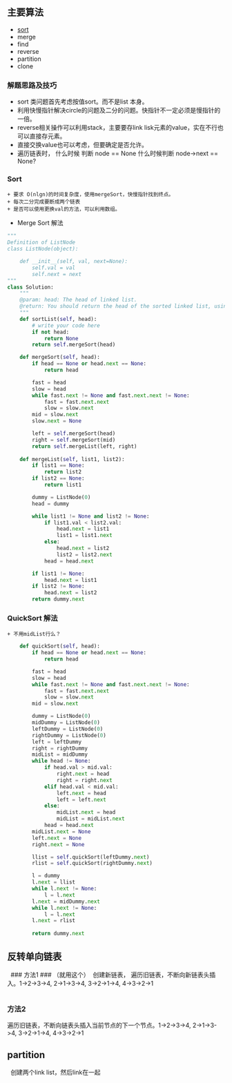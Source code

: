 ## 主要算法 ##
* [sort](#sort)
* merge
* find
* reverse
* partition
* clone

### 解题思路及技巧 ###
 * sort 类问题首先考虑按值sort。而不是list 本身。
 * 利用快慢指针解决circle的问题及二分的问题。快指针不一定必须是慢指针的一倍。
 * reverse相关操作可以利用stack，主要要存link lisk元素的value，实在不行也可以直接存元素。
 * 直接交换value也可以考虑，但要确定是否允许。
 * 遍历链表时， 什么时候 判断 node == None 什么时候判断 node->next == None? 
 
### Sort ###
    + 要求 O(nlgn)的时间复杂度，使用mergeSort，快慢指针找到终点。
    + 每次二分完成要断成两个链表
    + 是否可以使用更换val的方法，可以利用数组。

* Merge Sort 解法
```python
"""
Definition of ListNode
class ListNode(object):

    def __init__(self, val, next=None):
        self.val = val
        self.next = next
"""
class Solution:
    """
    @param: head: The head of linked list.
    @return: You should return the head of the sorted linked list, using constant space complexity.
    """
    def sortList(self, head):
        # write your code here
        if not head:
            return None
        return self.mergeSort(head)

    def mergeSort(self, head):
        if head == None or head.next == None:
            return head

        fast = head
        slow = head
        while fast.next != None and fast.next.next != None:
            fast = fast.next.next
            slow = slow.next
        mid = slow.next
        slow.next = None

        left = self.mergeSort(head)
        right = self.mergeSort(mid)
        return self.mergeList(left, right)
        
    def mergeList(self, list1, list2):
        if list1 == None:
            return list2
        if list2 == None:
            return list1

        dummy = ListNode(0)
        head = dummy

        while list1 != None and list2 != None:
            if list1.val < list2.val:
                head.next = list1
                list1 = list1.next
            else:
                head.next = list2
                list2 = list2.next
            head = head.next

        if list1 != None:
            head.next = list1
        if list2 != None:
            head.next = list2
        return dummy.next
```
### QuickSort 解法 ###
    + 不用midList行么？
```python
    def quickSort(self, head):
        if head == None or head.next == None:
            return head

        fast = head
        slow = head
        while fast.next != None and fast.next.next != None:
            fast = fast.next.next
            slow = slow.next
        mid = slow.next

        dummy = ListNode(0)
        midDummy = ListNode(0)
        leftDummy = ListNode(0)
        rightDummy = ListNode(0)
        left = leftDummy
        right = rightDummy
        midList = midDummy
        while head != None:
            if head.val > mid.val:
                right.next = head
                right = right.next
            elif head.val < mid.val:
                left.next = head
                left = left.next
            else:
                midList.next = head
                midList = midList.next
            head = head.next
        midList.next = None
        left.next = None
        right.next = None

        llist = self.quickSort(leftDummy.next)
        rlist = self.quickSort(rightDummy.next)

        l = dummy
        l.next = llist
        while l.next != None:
            l = l.next
        l.next = midDummy.next
        while l.next != None:
            l = l.next
        l.next = rlist
        
        return dummy.next
```
## 反转单向链表 ## 
   ### 方法1 ### （就用这个） 
   创建新链表， 遍历旧链表，不断向新链表头插入。1->2->3->4, 2->1->3->4, 3->2->1->4, 4->3->2->1
```python
```
   ### 方法2 ### 
   遍历旧链表，不断向链表头插入当前节点的下一个节点。1->2->3->4, 2->1->3->4, 3->2->1->4, 4->3->2->1
 
## partition ##
   创建两个link list，然后link在一起
